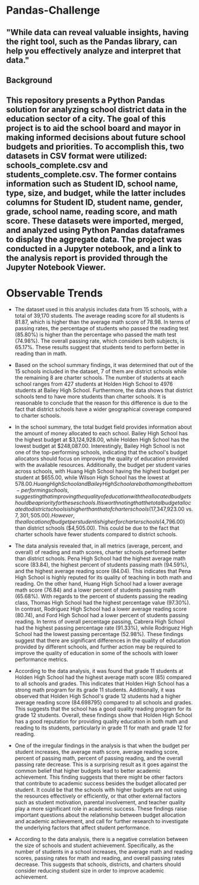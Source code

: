 # Pandas-Challenge
 ## "While data can reveal valuable insights, having the right tool, such as the Pandas library, can help you effectively analyze and interpret that data."
## Background
 ## This repository presents a Python Pandas solution for analyzing school district data in the education sector of a city. The goal of this project is to aid the school board and mayor in making informed decisions about future school budgets and priorities. To accomplish this, two datasets in CSV format were utilized: schools_complete.csv and students_complete.csv. The former contains information such as Student ID, school name, type, size, and budget, while the latter includes columns for Student ID, student name, gender, grade, school name, reading score, and math score. These datasets were imported, merged, and analyzed using Python Pandas dataframes to display the aggregate data. The project was conducted in a Jupyter notebook, and a link to the analysis report is provided through the Jupyter Notebook Viewer.
 # Observable Trends
* The dataset used in this analysis includes data from 15 schools, with a total of 39,170 students. The average reading score for all students is 81.87, which is higher than the average math score of 78.98. In terms of passing rates, the percentage of students who passed the reading test (85.80%) is higher than the percentage who passed the math test (74.98%). The overall passing rate, which considers both subjects, is 65.17%. These results suggest that students tend to perform better in reading than in math.
* Based on the school summary findings, it was determined that out of the 15 schools included in the dataset, 7 of them are district schools while the remaining 8 are charter schools. The number of students at each school ranges from 427 students at Holden High School to 4976 students at Bailey High School. Furthermore, the data shows that district schools tend to have more students than charter schools. It is reasonable to conclude that the reason for this difference is due to the fact that district schools have a wider geographical coverage compared to charter schools.
* In the school summary, the total budget field provides information about the amount of money allocated to each school. Bailey High School has the highest budget at $3,124,928.00, while Holden High School has the lowest budget at $248,087.00. Interestingly, Bailey High School is not one of the top-performing schools, indicating that the school's budget allocators should focus on improving the quality of education provided with the available resources. Additionally, the budget per student varies across schools, with Huang High School having the highest budget per student at $655.00, while Wilson High School has the lowest at $578.00. Huang High School and Bailey High School are both among the bottom-performing schools, suggesting that improving the quality of education with the allocated budget should be a priority for these schools.
It is worth noting that the total budget allocated to district schools is higher than that of charter schools ($17,347,923.00 vs. $7,301,505.00). However, the allocation of budget per student is higher for charter schools ($4,796.00) than district schools ($4,505.00). This could be due to the fact that charter schools have fewer students compared to district schools.

* The data analysis revealed that, in all metrics (average, percent, and overall) of reading and math scores, charter schools performed better than district schools. Pena High School had the highest average math score (83.84), the highest percent of students passing math (94.59%), and the highest average reading score (84.04). This indicates that Pena High School is highly reputed for its quality of teaching in both math and reading.
On the other hand, Huang High School had a lower average math score (76.84) and a lower percent of students passing math (65.68%). With regards to the percent of students passing the reading class, Thomas High School had the highest percentage value (97.30%). In contrast, Rodriguez High School had a lower average reading score (80.74), and Ford High School had a lower percent of students passing reading.
In terms of overall percentage passing, Cabrera High School had the highest passing percentage rate (91.33%), while Rodriguez High School had the lowest passing percentage (52.98%). These findings suggest that there are significant differences in the quality of education provided by different schools, and further action may be required to improve the quality of education in some of the schools with lower performance metrics.

* According to the data analysis, it was found that grade 11 students at Holden High School had the highest average math score (85) compared to all schools and grades. This indicates that Holden High School has a strong math program for its grade 11 students.
Additionally, it was observed that Holden High School's grade 12 students had a higher average reading score (84.698795) compared to all schools and grades. This suggests that the school has a good quality reading program for its grade 12 students.
Overall, these findings show that Holden High School has a good reputation for providing quality education in both math and reading to its students, particularly in grade 11 for math and grade 12 for reading.

* One of the irregular findings in the analysis is that when the budget per student increases, the average math score, average reading score, percent of passing math, percent of passing reading, and the overall passing rate decrease. This is a surprising result as it goes against the common belief that higher budgets lead to better academic achievement.
This finding suggests that there might be other factors that contribute to academic success besides the budget allocated per student. It could be that the schools with higher budgets are not using the resources effectively or efficiently, or that other external factors such as student motivation, parental involvement, and teacher quality play a more significant role in academic success.
These findings raise important questions about the relationship between budget allocation and academic achievement, and call for further research to investigate the underlying factors that affect student performance.
* According to the data analysis, there is a negative correlation between the size of schools and student achievement. Specifically, as the number of students in a school increases, the average math and reading scores, passing rates for math and reading, and overall passing rates decrease. This suggests that schools, districts, and charters should consider reducing student size in order to improve academic achievement.
